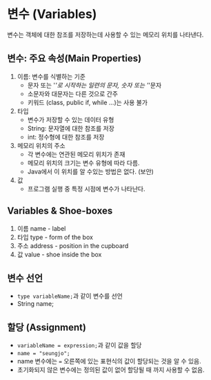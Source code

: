 
# 변수 (Variables)
변수는 객체에 대한 참조를 저장하는데 사용할 수 있는 메모리 위치를 나타낸다.
 

## 변수: 주요 속성(Main Properties)
1. 이름: 변수를 식별하는 기준
   - 문자 또는 '_'로 시작하는 일련의 문자, 숫자 또는 '_'문자
   - 소문자와 대문자는 다른 것으로 간주
   - 키워드 (class, public if, while ...)는 사용 불가
2. 타입
   - 변수가 저장할 수 있는 데이터 유형
   - String: 문자열에 대한 참조를 저장
   - int: 정수형에 대한 참조를 저장
3. 메모리 위치의 주소
   - 각 변수에는 연관된 메모리 위치가 존재
   - 메모리 위치의 크기는 변수 유형에 따라 다름.
   - Java에서 이 위치를 알 수있는 방법은 없다. (보안)
4. 값
   - 프로그램 실행 중 특정 시점에 변수가 나타난다.

## Variables & Shoe-boxes
1. 이름 name - label
2. 타입 type - form of the box
3. 주소 address - position in the cupboard
4. 값 value - shoe inside the box

## 변수 선언
- `type variableName;`과 같이 변수를 선언
- String name;

## 할당 (Assignment)
- `variableName = expression;`과 같이 값을 할당
- `name = "seungjo";`
- name 변수에는 `=` 오른쪽에 있는 표현식의 값이 할당되는 것을 알 수 있음.
- 초기화되지 않은 변수에는 정의된 값이 없어 할당될 때 까지 사용할 수 없음.

